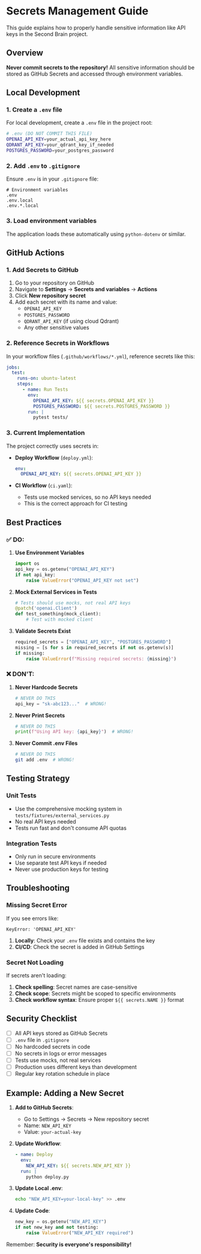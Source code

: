 # Secrets Management Guide

This guide explains how to properly handle sensitive information like API keys in the Second Brain project.

## Overview

**Never commit secrets to the repository!** All sensitive information should be stored as GitHub Secrets and accessed through environment variables.

## Local Development

### 1. Create a `.env` file

For local development, create a `.env` file in the project root:

```bash
# .env (DO NOT COMMIT THIS FILE)
OPENAI_API_KEY=your_actual_api_key_here
QDRANT_API_KEY=your_qdrant_key_if_needed
POSTGRES_PASSWORD=your_postgres_password
```

### 2. Add `.env` to `.gitignore`

Ensure `.env` is in your `.gitignore` file:

```gitignore
# Environment variables
.env
.env.local
.env.*.local
```

### 3. Load environment variables

The application loads these automatically using `python-dotenv` or similar.

## GitHub Actions

### 1. Add Secrets to GitHub

1. Go to your repository on GitHub
2. Navigate to **Settings** → **Secrets and variables** → **Actions**
3. Click **New repository secret**
4. Add each secret with its name and value:
   - `OPENAI_API_KEY`
   - `POSTGRES_PASSWORD`
   - `QDRANT_API_KEY` (if using cloud Qdrant)
   - Any other sensitive values

### 2. Reference Secrets in Workflows

In your workflow files (`.github/workflows/*.yml`), reference secrets like this:

```yaml
jobs:
  test:
    runs-on: ubuntu-latest
    steps:
      - name: Run Tests
        env:
          OPENAI_API_KEY: ${{ secrets.OPENAI_API_KEY }}
          POSTGRES_PASSWORD: ${{ secrets.POSTGRES_PASSWORD }}
        run: |
          pytest tests/
```

### 3. Current Implementation

The project correctly uses secrets in:

- **Deploy Workflow** (`deploy.yml`):
  ```yaml
  env:
    OPENAI_API_KEY: ${{ secrets.OPENAI_API_KEY }}
  ```

- **CI Workflow** (`ci.yaml`):
  - Tests use mocked services, so no API keys needed
  - This is the correct approach for CI testing

## Best Practices

### ✅ DO:

1. **Use Environment Variables**
   ```python
   import os
   api_key = os.getenv("OPENAI_API_KEY")
   if not api_key:
       raise ValueError("OPENAI_API_KEY not set")
   ```

2. **Mock External Services in Tests**
   ```python
   # Tests should use mocks, not real API keys
   @patch('openai.Client')
   def test_something(mock_client):
       # Test with mocked client
   ```

3. **Validate Secrets Exist**
   ```python
   required_secrets = ["OPENAI_API_KEY", "POSTGRES_PASSWORD"]
   missing = [s for s in required_secrets if not os.getenv(s)]
   if missing:
       raise ValueError(f"Missing required secrets: {missing}")
   ```

### ❌ DON'T:

1. **Never Hardcode Secrets**
   ```python
   # NEVER DO THIS
   api_key = "sk-abc123..."  # WRONG!
   ```

2. **Never Print Secrets**
   ```python
   # NEVER DO THIS
   print(f"Using API key: {api_key}")  # WRONG!
   ```

3. **Never Commit .env Files**
   ```bash
   # NEVER DO THIS
   git add .env  # WRONG!
   ```

## Testing Strategy

### Unit Tests
- Use the comprehensive mocking system in `tests/fixtures/external_services.py`
- No real API keys needed
- Tests run fast and don't consume API quotas

### Integration Tests
- Only run in secure environments
- Use separate test API keys if needed
- Never use production keys for testing

## Troubleshooting

### Missing Secret Error
If you see errors like:
```
KeyError: 'OPENAI_API_KEY'
```

1. **Locally**: Check your `.env` file exists and contains the key
2. **CI/CD**: Check the secret is added in GitHub Settings

### Secret Not Loading
If secrets aren't loading:

1. **Check spelling**: Secret names are case-sensitive
2. **Check scope**: Secrets might be scoped to specific environments
3. **Check workflow syntax**: Ensure proper `${{ secrets.NAME }}` format

## Security Checklist

- [ ] All API keys stored as GitHub Secrets
- [ ] `.env` file in `.gitignore`
- [ ] No hardcoded secrets in code
- [ ] No secrets in logs or error messages
- [ ] Tests use mocks, not real services
- [ ] Production uses different keys than development
- [ ] Regular key rotation schedule in place

## Example: Adding a New Secret

1. **Add to GitHub Secrets**:
   - Go to Settings → Secrets → New repository secret
   - Name: `NEW_API_KEY`
   - Value: `your-actual-key`

2. **Update Workflow**:
   ```yaml
   - name: Deploy
     env:
       NEW_API_KEY: ${{ secrets.NEW_API_KEY }}
     run: |
       python deploy.py
   ```

3. **Update Local .env**:
   ```bash
   echo "NEW_API_KEY=your-local-key" >> .env
   ```

4. **Update Code**:
   ```python
   new_key = os.getenv("NEW_API_KEY")
   if not new_key and not testing:
       raise ValueError("NEW_API_KEY required")
   ```

Remember: **Security is everyone's responsibility!** 